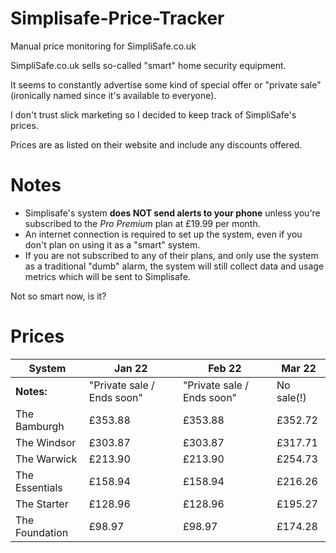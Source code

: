 # Simplisafe-Price-Tracker
Manual price monitoring for SimpliSafe.co.uk

SimpliSafe.co.uk sells so-called "smart" home security equipment.

It seems to constantly advertise some kind of special offer or "private sale" (ironically named since it's available to everyone).

I don't trust slick marketing so I decided to keep track of SimpliSafe's prices.

Prices are as listed on their website and include any discounts offered.

# Notes

* Simplisafe's system **does NOT send alerts to your phone** unless you're subscribed to the *Pro Premium* plan at £19.99 per month. 
* An internet connection is required to set up the system, even if you don't plan on using it as a "smart" system.
* If you are not subscribed to any of their plans, and only use the system as a traditional "dumb" alarm, the system will still collect data and usage metrics which will be sent to Simplisafe.

Not so smart now, is it?

# Prices

| System         | Jan 22                     | Feb 22                     | Mar 22     |
| -------------- | ----------                 | ----------                 | ---------- |
| **Notes:**     | "Private sale / Ends soon" | "Private sale / Ends soon" | No sale(!) |
| The Bamburgh   | £353.88                    | £353.88                    | £352.72    |
| The Windsor    | £303.87                    | £303.87                    | £317.71    |
| The Warwick    | £213.90                    | £213.90                    | £254.73    |
| The Essentials | £158.94                    | £158.94                    | £216.26    |
| The Starter    | £128.96                    | £128.96                    | £195.27    |
| The Foundation | £98.97                     | £98.97                     | £174.28    |
